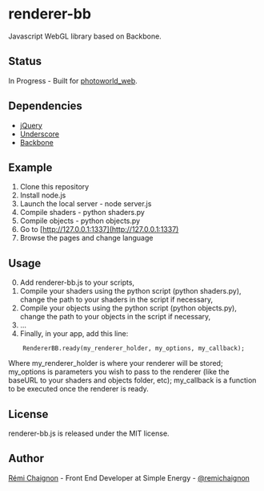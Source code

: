 # renderer-bb

Javascript WebGL library based on Backbone.


## Status

In Progress - Built for [photoworld_web](https://github.com/baguetteapps/photoworld_web).


## Dependencies

- [jQuery](http://jquery.com/)
- [Underscore](http://underscorejs.org/)
- [Backbone](http://backbonejs.org/)


## Example

1. Clone this repository
2. Install node.js
3. Launch the local server - node server.js
4. Compile shaders - python shaders.py
4. Compile objects - python objects.py
5. Go to [http://127.0.0.1:1337](http://127.0.0.1:1337)
6. Browse the pages and change language


## Usage

0. Add renderer-bb.js to your scripts,
1. Compile your shaders using the python script (python shaders.py), change the path to your shaders in the script if necessary,
2. Compile your objects using the python script (python objects.py), change the path to your objects in the script if necessary,
3. ...
4. Finally, in your app, add this line:
```JS
	RendererBB.ready(my_renderer_holder, my_options, my_callback);
```
Where my_renderer_holder is where your renderer will be stored; my_options is parameters you wish to pass to the renderer (like the baseURL to your shaders and objects folder, etc); my_callback is a function to be executed once the renderer is ready.


## License

renderer-bb.js is released under the MIT license.


## Author

[Rémi Chaignon](http://www.github.com/remichaignon) - Front End Developer at Simple Energy - [@remichaignon](http://twitter.com/remichaignon)